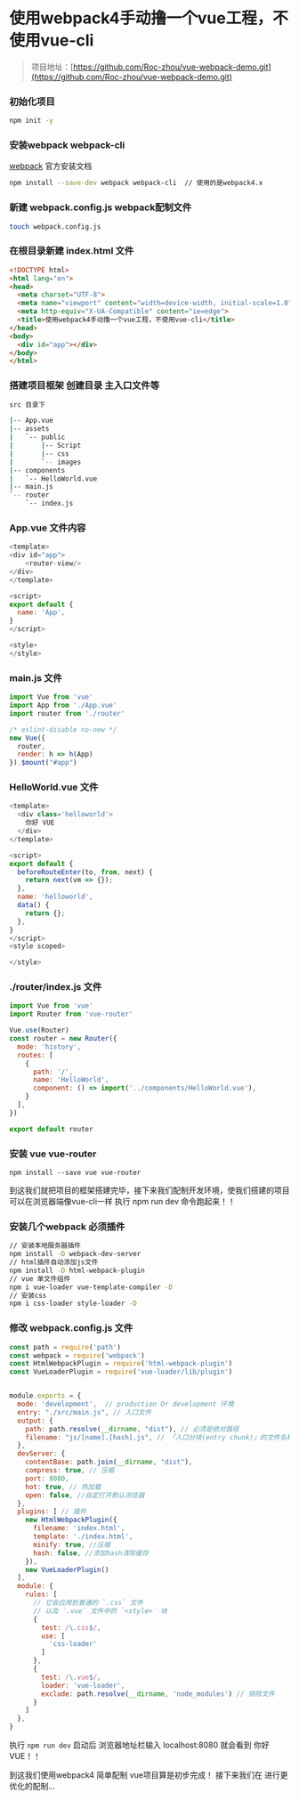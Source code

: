 # 使用webpack4手动撸一个vue工程，不使用vue-cli
> 项目地址：[https://github.com/Roc-zhou/vue-webpack-demo.git](https://github.com/Roc-zhou/vue-webpack-demo.git)

### 初始化项目
```sh
npm init -y
```
### 安装webpack webpack-cli
[webpack](https://www.webpackjs.com/guides/) 官方安装文档
```sh
npm install --save-dev webpack webpack-cli  // 使用的是webpack4.x
```
### 新建 webpack.config.js webpack配制文件
```sh
touch webpack.config.js
```
### 在根目录新建 index.html 文件
```html
<!DOCTYPE html>
<html lang="en">
<head>
  <meta charset="UTF-8">
  <meta name="viewport" content="width=device-width, initial-scale=1.0">
  <meta http-equiv="X-UA-Compatible" content="ie=edge">
  <title>使用webpack4手动撸一个vue工程，不使用vue-cli</title>
</head>
<body>
  <div id="app"></div>
</body>
</html>
```
### 搭建项目框架 创建目录 主入口文件等
```sh
src 目录下

|-- App.vue
|-- assets
|   `-- public
|       |-- Script
|       |-- css
|       `-- images
|-- components
|   `-- HelloWorld.vue
|-- main.js
`-- router
    `-- index.js
```
### App.vue 文件内容 
```js
<template>
<div id="app">
    <router-view/>
</div>
</template>

<script>
export default {
  name: 'App',
}
</script>

<style>
</style>

```
### main.js 文件
```js
import Vue from 'vue'
import App from './App.vue'
import router from './router'

/* eslint-disable no-new */
new Vue({
  router,
  render: h => h(App)
}).$mount("#app")
```
### HelloWorld.vue 文件
```js
<template>
  <div class='helloworld'>
    你好 VUE
  </div>
</template>

<script>
export default {
  beforeRouteEnter(to, from, next) {
    return next(vm => {});
  },
  name: 'helloworld',
  data() {
    return {};
  },
}
</script>
<style scoped>

</style>
```
### ./router/index.js 文件
```js
import Vue from 'vue'
import Router from 'vue-router'

Vue.use(Router)
const router = new Router({
  mode: 'history',
  routes: [
    {
      path: '/',
      name: 'HelloWorld',
      component: () => import('../components/HelloWorld.vue'),
    }
  ],
})

export default router
```
### 安装 vue vue-router
```
npm install --save vue vue-router
```
到这我们就把项目的框架搭建完毕，接下来我们配制开发环境，使我们搭建的项目可以在浏览器端像vue-cli一样 执行 npm run dev 命令跑起来！！
### 安装几个webpack 必须插件
```sh
// 安装本地服务器插件
npm install -D webpack-dev-server
// html插件自动添加js文件
npm install -D html-webpack-plugin
// vue 单文件组件
npm i vue-loader vue-template-compiler -D
// 安装css
npm i css-loader style-loader -D
```
### 修改 webpack.config.js 文件
```js
const path = require('path')
const webpack = require('webpack')
const HtmlWebpackPlugin = require('html-webpack-plugin')
const VueLoaderPlugin = require('vue-loader/lib/plugin')


module.exports = {
  mode: 'development',  // production Or development 环境
  entry: "./src/main.js", // 入口文件
  output: {
    path: path.resolve(__dirname, "dist"), // 必须是绝对路径
    filename: "js/[name].[hash].js", // 「入口分块(entry chunk)」的文件名模板（出口分块？）
  },
  devServer: {
    contentBase: path.join(__dirname, "dist"),
    compress: true, // 压缩
    port: 8080,
    hot: true, // 热加载
    open: false, //自定打开默认浏览器
  },
  plugins: [ // 插件
    new HtmlWebpackPlugin({
      filename: 'index.html',
      template: './index.html',
      minify: true, //压缩
      hash: false, //添加hash清除缓存
    }),
    new VueLoaderPlugin()
  ],
  module: {
    rules: [
      // 它会应用到普通的 `.css` 文件
      // 以及 `.vue` 文件中的 `<style>` 块
      {
        test: /\.css$/,
        use: [
          'css-loader'
        ]
      },
      {
        test: /\.vue$/,
        loader: 'vue-loader',
        exclude: path.resolve(__dirname, 'node_modules') // 排除文件
      }
    ]
  },
}
```
执行 `npm run dev` 启动后 浏览器地址栏输入 localhost:8080 就会看到 你好 VUE！！

到这我们使用webpack4 简单配制 vue项目算是初步完成！
接下来我们在 进行更优化的配制...